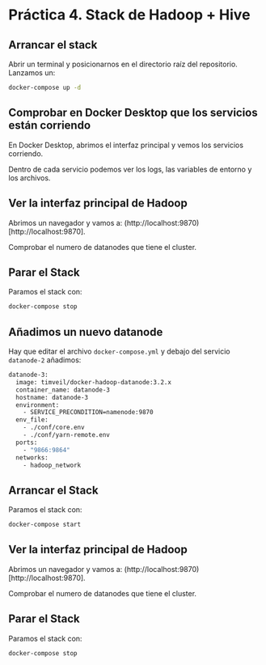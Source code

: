 # Práctica 4. Stack de Hadoop + Hive

## Arrancar el stack

Abrir un terminal y posicionarnos en el directorio raíz del repositorio. Lanzamos un:

```bash
docker-compose up -d
```

## Comprobar en Docker Desktop que los servicios están corriendo

En Docker Desktop, abrimos el interfaz principal y vemos los servicios corriendo.

Dentro de cada servicio podemos ver los logs, las variables de entorno y los archivos.

## Ver la interfaz principal de Hadoop

Abrimos un navegador y vamos a: (http://localhost:9870)[http://localhost:9870].

Comprobar el numero de datanodes que tiene el cluster.

## Parar el Stack

Paramos el stack con:

```bash
docker-compose stop
```

## Añadimos un nuevo datanode

Hay que editar el archivo `docker-compose.yml` y debajo del servicio `datanode-2` añadimos:

```bash
datanode-3:
  image: timveil/docker-hadoop-datanode:3.2.x
  container_name: datanode-3
  hostname: datanode-3
  environment:
    - SERVICE_PRECONDITION=namenode:9870
  env_file:
    - ./conf/core.env
    - ./conf/yarn-remote.env
  ports:
    - "9866:9864"
  networks:
    - hadoop_network
```

## Arrancar el Stack

Paramos el stack con:

```bash
docker-compose start
```

## Ver la interfaz principal de Hadoop

Abrimos un navegador y vamos a: (http://localhost:9870)[http://localhost:9870].

Comprobar el numero de datanodes que tiene el cluster.

## Parar el Stack

Paramos el stack con:

```bash
docker-compose stop
```